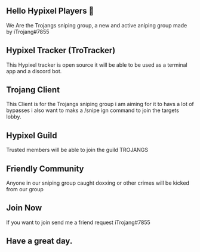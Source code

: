 ## Hello Hypixel Players 👋
We Are the Trojangs sniping group, a new and active aniping group made by iTrojang#7855

## Hypixel Tracker (TroTracker)
This Hypixel tracker is open source it will be able to be used as a terminal app and a discord bot.

## Trojang Client
This Client is for the Trojangs sniping group i am aiming for it to havs a lot of bypasses i also want to maks a /snipe ign command to join the targets lobby.

## Hypixel Guild
Trusted members will be able to join the guild TROJANGS

## Friendly Community
Anyone in our sniping group caught doxxing or other crimes will be kicked from our group

## Join Now
If you want to join send me a friend request iTrojang#7855 

## Have a great day.



<!--

**Here are some ideas to get you started:**

🙋‍♀️ A short introduction - what is your organization all about?
🌈 Contribution guidelines - how can the community get involved?
👩‍💻 Useful resources - where can the community find your docs? Is there anything else the community should know?
🍿 Fun facts - what does your team eat for breakfast?
🧙 Remember, you can do mighty things with the power of [Markdown](https://docs.github.com/github/writing-on-github/getting-started-with-writing-and-formatting-on-github/basic-writing-and-formatting-syntax)
-->

